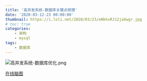 ```yaml
---
title: '高并发系统-数据库关键点梳理'
date: '2020-03-12-23 00:00:00'
thumbnail: https://i.loli.net/2020/03/23/eNkhvRJ12jaXwgr.jpg
# toc: true
categories:
    - 架构
    - mysql
tags:
    - 数据库
---
```

![高并发系统-数据库优化.png](https://i.loli.net/2020/03/23/JUYheQNTKkgSOoX.png)

[在线脑图](https://app.gitmind.cn/doc/5af294364)

